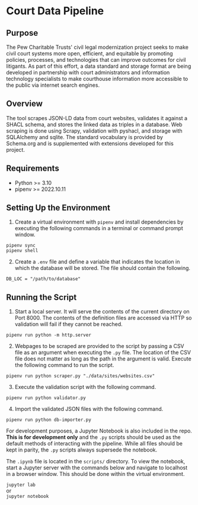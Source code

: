 # Court Data Pipeline

## Purpose

The Pew Charitable Trusts' civil legal modernization project seeks to make civil court systems more open, efficient, and equitable by promoting policies, processes, and technologies that can improve outcomes for civil litigants. As part of this effort, a data standard and storage format are being developed in partnership with court administrators and information technology specialists to make courthouse information more accessible to the public via internet search engines.

## Overview

The tool scrapes JSON-LD data from court websites, validates it against a SHACL schema, and stores the linked data as triples in a database. Web scraping is done using Scrapy, validation with pyshacl, and storage with SQLAlchemy and sqlite. The standard vocabulary is provided by Schema.org and is supplemented with extensions developed for this project.

## Requirements
- Python >= 3.10
- pipenv >= 2022.10.11


## Setting Up the Environment

1. Create a virtual environment with `pipenv` and install dependencies by executing the following commands in a terminal or command prompt window.
   
  `pipenv sync`  
  `pipenv shell`
  
2. Create a `.env` file and define a variable that indicates the location in which the database will be stored. The file should contain the following.

```
DB_LOC = "/path/to/database"
``` 
  
## Running the Script
1. Start a local server. It will serve the contents of the current directory on Port 8000. The contents of the definition files are accessed via HTTP so validation will fail if they cannot be reached.
  
`pipenv run python -m http.server`


2. Webpages to be scraped are provided to the script by passing a CSV file as an argument when executing the `.py` file. The location of the CSV file does not matter as long as the path in the argument is valid. Execute the following command to run the script.

`pipenv run python scraper.py "./data/sites/websites.csv"`


3. Execute the validation script with the following command.

`pipenv run python validator.py`


4. Import the validated JSON files with the following command.

`pipenv run python db-importer.py`

For development purposes, a Jupyter Notebook is also included in the repo. **This is for development only** and the `.py` scripts should be used as the default methods of interacting with the pipeline. While all files should be kept in parity, the `.py` scripts always supersede the notebook. 

The `.ipynb` file is located in the `scripts/` directory. To view the notebook, start a Jupyter server with the commands below and navigate to localhost in a browser window. This should be done within the virtual environment.

`jupyter lab`  
or  
`jupyter notebook`
